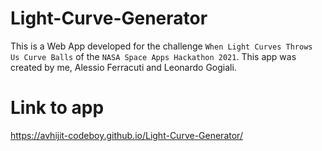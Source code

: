 # Light-Curve-Generator

This is a Web App developed for the challenge `When Light Curves Throws Us Curve Balls` of the `NASA Space Apps Hackathon 2021`. This app was created by me, Alessio Ferracuti and Leonardo Gogiali.

# Link to app
https://avhijit-codeboy.github.io/Light-Curve-Generator/
